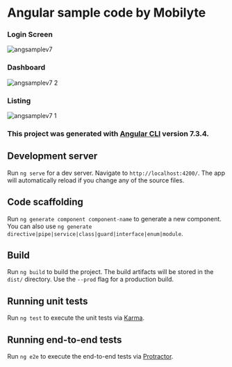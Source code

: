 # Angular sample code by Mobilyte


### Login Screen 
![angsamplev7](https://user-images.githubusercontent.com/17913351/54026780-0d5be600-41c5-11e9-962d-ccf8c30197ab.png)

### Dashboard
![angsamplev7 2](https://user-images.githubusercontent.com/17913351/54026859-5744cc00-41c5-11e9-8bba-17afef3fda70.png)

### Listing

![angsamplev7 1](https://user-images.githubusercontent.com/17913351/54026913-8eb37880-41c5-11e9-846c-62d1b8804651.png)




### This project was generated with [Angular CLI](https://github.com/angular/angular-cli) version 7.3.4.

## Development server

Run `ng serve` for a dev server. Navigate to `http://localhost:4200/`. The app will automatically reload if you change any of the source files.

## Code scaffolding

Run `ng generate component component-name` to generate a new component. You can also use `ng generate directive|pipe|service|class|guard|interface|enum|module`.

## Build

Run `ng build` to build the project. The build artifacts will be stored in the `dist/` directory. Use the `--prod` flag for a production build.

## Running unit tests

Run `ng test` to execute the unit tests via [Karma](https://karma-runner.github.io).

## Running end-to-end tests

Run `ng e2e` to execute the end-to-end tests via [Protractor](http://www.protractortest.org/).




